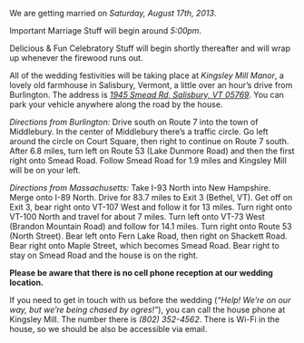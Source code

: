 We are getting married on *Saturday, August 17th, 2013*.

Important Marriage Stuff will begin around *5:00pm*.

Delicious & Fun Celebratory Stuff will begin shortly thereafter and will wrap up whenever the firewood runs out.

All of the wedding festivities will be taking place at *Kingsley Mill Manor*, a lovely old farmhouse in Salisbury, Vermont, a little over an hour’s drive from Burlington. The address is [*1945 Smead Rd, Salisbury, VT 05769*](http://goo.gl/maps/3tt60). You can park your vehicle anywhere along the road by the house.

*Directions from Burlington:* Drive south on Route 7 into the town of Middlebury. In the center of Middlebury there’s a traffic circle. Go left around the circle on Court Square, then right to continue on Route 7 south. After 6.8 miles, turn left on Route 53 (Lake Dunmore Road) and then the first right onto Smead Road. Follow Smead Road for 1.9 miles and Kingsley Mill will be on your left. 

*Directions from Massachusetts:* Take I-93 North into New Hampshire. Merge onto I-89 North. Drive for 83.7 miles to Exit 3 (Bethel, VT). Get off on Exit 3, bear right onto VT-107 West and follow it for 13 miles. Turn right onto VT-100 North and travel for about 7 miles. Turn left onto VT-73 West (Brandon Mountain Road) and follow for 14.1 miles. Turn right onto Route 53 (North Street). Bear left onto Fern Lake Road, then right on Shackett Road. Bear right onto Maple Street, which becomes Smead Road. Bear right to stay on Smead Road and the house is on the right.


**Please be aware that there is no cell phone reception at our wedding location.** 

If you need to get in touch with us before the wedding (*“Help! We’re on our way, but we’re being chased by ogres!”*), you can call the house phone at Kingsley Mill. The number there is *(802) 352-4562*. There is Wi-Fi in the house, so we should be also be accessible via email.
